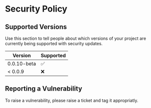 # Security Policy

## Supported Versions

Use this section to tell people about which versions of your project are
currently being supported with security updates.

| Version | Supported          |
| ------- | ------------------ |
| 0.0.10-beta  | :white_check_mark: |
| < 0.0.9   | :x:                |

## Reporting a Vulnerability

To raise a vulnerability, please raise a ticket and tag it appropriatly.
